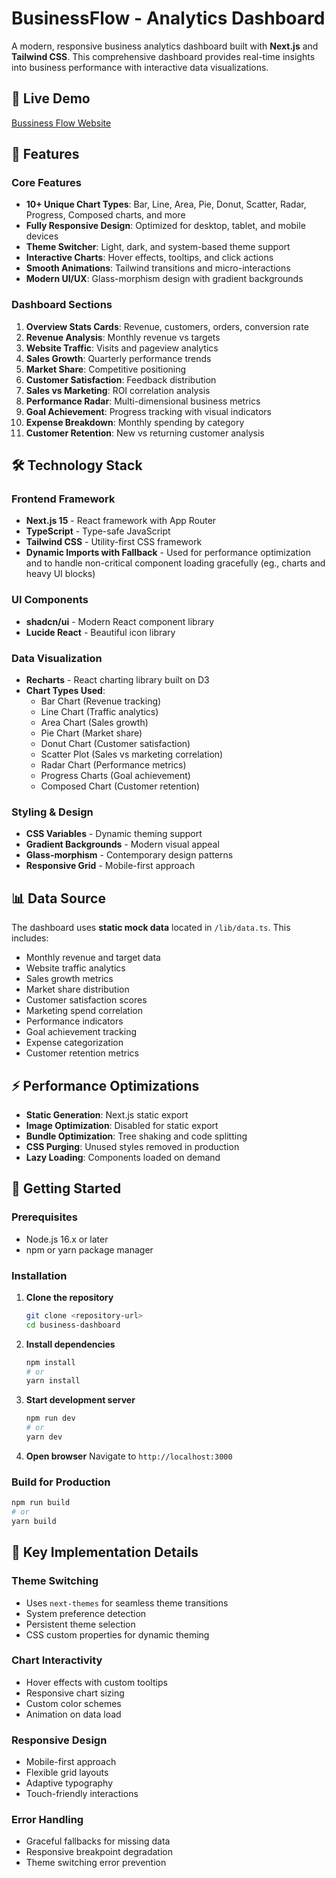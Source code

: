 # BusinessFlow - Analytics Dashboard

A modern, responsive business analytics dashboard built with **Next.js** and **Tailwind CSS**. This comprehensive dashboard provides real-time insights into business performance with interactive data visualizations.

## 🚀 Live Demo

[Bussiness Flow Website](https://business-flow-dashboard-steel.vercel.app/)

## 🚀 Features

### Core Features

- **10+ Unique Chart Types**: Bar, Line, Area, Pie, Donut, Scatter, Radar, Progress, Composed charts, and more
- **Fully Responsive Design**: Optimized for desktop, tablet, and mobile devices
- **Theme Switcher**: Light, dark, and system-based theme support
- **Interactive Charts**: Hover effects, tooltips, and click actions
- **Smooth Animations**: Tailwind transitions and micro-interactions
- **Modern UI/UX**: Glass-morphism design with gradient backgrounds

### Dashboard Sections

1. **Overview Stats Cards**: Revenue, customers, orders, conversion rate
2. **Revenue Analysis**: Monthly revenue vs targets
3. **Website Traffic**: Visits and pageview analytics
4. **Sales Growth**: Quarterly performance trends
5. **Market Share**: Competitive positioning
6. **Customer Satisfaction**: Feedback distribution
7. **Sales vs Marketing**: ROI correlation analysis
8. **Performance Radar**: Multi-dimensional business metrics
9. **Goal Achievement**: Progress tracking with visual indicators
10. **Expense Breakdown**: Monthly spending by category
11. **Customer Retention**: New vs returning customer analysis

## 🛠 Technology Stack

### Frontend Framework

- **Next.js 15** - React framework with App Router
- **TypeScript** - Type-safe JavaScript
- **Tailwind CSS** - Utility-first CSS framework
- **Dynamic Imports with Fallback** - Used for performance optimization and to handle non-critical component loading gracefully (eg., charts and heavy UI blocks)

### UI Components

- **shadcn/ui** - Modern React component library
- **Lucide React** - Beautiful icon library

### Data Visualization

- **Recharts** - React charting library built on D3
- **Chart Types Used**:
  - Bar Chart (Revenue tracking)
  - Line Chart (Traffic analytics)
  - Area Chart (Sales growth)
  - Pie Chart (Market share)
  - Donut Chart (Customer satisfaction)
  - Scatter Plot (Sales vs marketing correlation)
  - Radar Chart (Performance metrics)
  - Progress Charts (Goal achievement)
  - Composed Chart (Customer retention)

### Styling & Design

- **CSS Variables** - Dynamic theming support
- **Gradient Backgrounds** - Modern visual appeal
- **Glass-morphism** - Contemporary design patterns
- **Responsive Grid** - Mobile-first approach

## 📊 Data Source

The dashboard uses **static mock data** located in `/lib/data.ts`. This includes:

- Monthly revenue and target data
- Website traffic analytics
- Sales growth metrics
- Market share distribution
- Customer satisfaction scores
- Marketing spend correlation
- Performance indicators
- Goal achievement tracking
- Expense categorization
- Customer retention metrics

## ⚡ Performance Optimizations

- **Static Generation**: Next.js static export
- **Image Optimization**: Disabled for static export
- **Bundle Optimization**: Tree shaking and code splitting
- **CSS Purging**: Unused styles removed in production
- **Lazy Loading**: Components loaded on demand


## 🚀 Getting Started

### Prerequisites

- Node.js 16.x or later
- npm or yarn package manager

### Installation

1. **Clone the repository**

   ```bash
   git clone <repository-url>
   cd business-dashboard
   ```

2. **Install dependencies**

   ```bash
   npm install
   # or
   yarn install
   ```

3. **Start development server**

   ```bash
   npm run dev
   # or
   yarn dev
   ```

4. **Open browser**
   Navigate to `http://localhost:3000`

### Build for Production

```bash
npm run build
# or
yarn build
```

## 🎯 Key Implementation Details

### Theme Switching

- Uses `next-themes` for seamless theme transitions
- System preference detection
- Persistent theme selection
- CSS custom properties for dynamic theming

### Chart Interactivity

- Hover effects with custom tooltips
- Responsive chart sizing
- Custom color schemes
- Animation on data load

### Responsive Design

- Mobile-first approach
- Flexible grid layouts
- Adaptive typography
- Touch-friendly interactions

### Error Handling

- Graceful fallbacks for missing data
- Responsive breakpoint degradation
- Theme switching error prevention
